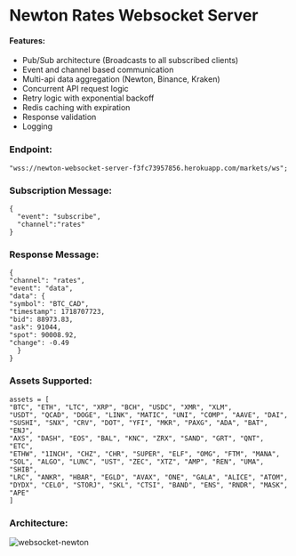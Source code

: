 # Newton Rates Websocket Server 

#### Features:

- Pub/Sub architecture (Broadcasts to all subscribed clients)
- Event and channel based communication
- Multi-api data aggregation (Newton, Binance, Kraken)
- Concurrent API request logic
- Retry logic with exponential backoff
- Redis caching with expiration
- Response validation
- Logging

### Endpoint: 
    "wss://newton-websocket-server-f3fc73957856.herokuapp.com/markets/ws";

### Subscription Message:
    {
      "event": "subscribe",
      "channel":"rates"
    }

### Response Message:
    {
    "channel": "rates",
    "event": "data",
    "data": {
    "symbol": "BTC_CAD",
    "timestamp": 1718707723,
    "bid": 88973.83,
    "ask": 91044,
    "spot": 90008.92,
    "change": -0.49
      }
    }

### Assets Supported:
    assets = [
    "BTC", "ETH", "LTC", "XRP", "BCH", "USDC", "XMR", "XLM",
    "USDT", "QCAD", "DOGE", "LINK", "MATIC", "UNI", "COMP", "AAVE", "DAI",
    "SUSHI", "SNX", "CRV", "DOT", "YFI", "MKR", "PAXG", "ADA", "BAT", "ENJ",
    "AXS", "DASH", "EOS", "BAL", "KNC", "ZRX", "SAND", "GRT", "QNT", "ETC",
    "ETHW", "1INCH", "CHZ", "CHR", "SUPER", "ELF", "OMG", "FTM", "MANA",
    "SOL", "ALGO", "LUNC", "UST", "ZEC", "XTZ", "AMP", "REN", "UMA", "SHIB",
    "LRC", "ANKR", "HBAR", "EGLD", "AVAX", "ONE", "GALA", "ALICE", "ATOM",
    "DYDX", "CELO", "STORJ", "SKL", "CTSI", "BAND", "ENS", "RNDR", "MASK",
    "APE"
    ]

### Architecture:

![websocket-newton](https://github.com/user-attachments/assets/83a0a557-ecbf-4a41-bbd0-7ab97e21cd7f)
